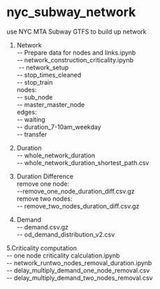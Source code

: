 # nyc_subway_network
use NYC MTA Subway GTFS to build up network

1. Network</br>
  -- Prepare data for nodes and links.ipynb</br>
  -- network_construction_criticality.ipynb</br>
  -- network_setup</br>
      -- stop_times_cleaned</br>
      -- stop_train</br>
      nodes:</br>
      -- sub_node	</br>
      -- master_master_node</br>
      edges:</br>
      -- waiting</br>
      -- duration_7-10am_weekday</br>
      -- transfer</br>
     
2. Duration</br>
  -- whole_network_duration</br>
  -- whole_network_duration_shortest_path.csv</br>


3. Duration Difference</br>
  remove one node:</br>
  --remove_one_node_duration_diff.csv.gz</br>
  remove two nodes:</br>
  -- remove_two_nodes_duration_diff.csv.gz</br>

4. Demand</br>
  -- demand.csv.gz</br>
  -- od_demand_distribution_v2.csv</br>

5.Criticality computation</br>
  -- one node criticality calculation.ipynb</br>
  -- network_runtwo_nodes_removal_duration.ipynb</br>
  -- delay_multiply_demand_one_node_removal.csv</br>
  -- delay_multiply_demand_two_nodes_removal.csv</br>

